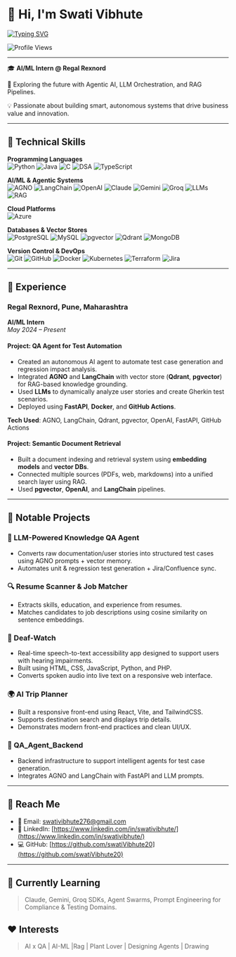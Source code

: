 # 👋 Hi, I'm Swati Vibhute

[![Typing SVG](https://readme-typing-svg.demolab.com?lines=Hi,+I'm+Swati+Vibhute!&font=Fira%20Code&size=30&duration=2000&color=36BCF7&center=true)](https://git.io/typing-svg)

![Profile Views](https://komarev.com/ghpvc/?username=swativibhute&color=blue&style=flat-square)

---

🎓 **AI/ML Intern @ Regal Rexnord**

🚀 Exploring the future with Agentic AI, LLM Orchestration, and RAG Pipelines.

💡 Passionate about building smart, autonomous systems that drive business value and innovation.

---
## 🔧 Technical Skills

**Programming Languages**  
![Python](https://img.shields.io/badge/Python-3776AB?style=for-the-badge&logo=python&logoColor=white)
![Java](https://img.shields.io/badge/Java-007396?style=for-the-badge&logo=java&logoColor=white)
![C](https://img.shields.io/badge/C-00599C?style=for-the-badge&logo=c&logoColor=white)
![DSA](https://img.shields.io/badge/DSA-Algorithm-blue?style=for-the-badge)
![TypeScript](https://img.shields.io/badge/TypeScript-3178C6?style=for-the-badge&logo=typescript&logoColor=white)

**AI/ML & Agentic Systems**  
![AGNO](https://img.shields.io/badge/AGNO-000000?style=for-the-badge&logo=ai&logoColor=white)
![LangChain](https://img.shields.io/badge/LangChain-00B4D8?style=for-the-badge)
![OpenAI](https://img.shields.io/badge/OpenAI-412991?style=for-the-badge&logo=openai&logoColor=white)
![Claude](https://img.shields.io/badge/Claude-AI-black?style=for-the-badge)
![Gemini](https://img.shields.io/badge/Gemini-4285F4?style=for-the-badge)
![Groq](https://img.shields.io/badge/Groq-FF6F00?style=for-the-badge)
![LLMs](https://img.shields.io/badge/LLM-Orchestration-green?style=for-the-badge)
![RAG](https://img.shields.io/badge/RAG%20Pipeline-F57C00?style=for-the-badge)

**Cloud Platforms**  
![Azure](https://img.shields.io/badge/Microsoft%20Azure-0089D6?style=for-the-badge&logo=microsoftazure&logoColor=white)

**Databases & Vector Stores**  
![PostgreSQL](https://img.shields.io/badge/PostgreSQL-336791?style=for-the-badge&logo=postgresql&logoColor=white)
![MySQL](https://img.shields.io/badge/MySQL-4479A1?style=for-the-badge&logo=mysql&logoColor=white)
![pgvector](https://img.shields.io/badge/pgvector-5C3EE8?style=for-the-badge)
![Qdrant](https://img.shields.io/badge/Qdrant-800080?style=for-the-badge)
![MongoDB](https://img.shields.io/badge/MongoDB-4EA94B?style=for-the-badge&logo=mongodb&logoColor=white)

**Version Control & DevOps**  
![Git](https://img.shields.io/badge/Git-F05032?style=for-the-badge&logo=git&logoColor=white)
![GitHub](https://img.shields.io/badge/GitHub-181717?style=for-the-badge&logo=github&logoColor=white)
![Docker](https://img.shields.io/badge/Docker-2496ED?style=for-the-badge&logo=docker&logoColor=white)
![Kubernetes](https://img.shields.io/badge/Kubernetes-326CE5?style=for-the-badge&logo=kubernetes&logoColor=white)
![Terraform](https://img.shields.io/badge/Terraform-623CE4?style=for-the-badge&logo=terraform&logoColor=white)
![Jira](https://img.shields.io/badge/Jira-0052CC?style=for-the-badge&logo=jira&logoColor=white)

---

## 💼 Experience

### **Regal Rexnord**, Pune, Maharashtra  
**AI/ML Intern**  
*May 2024 – Present*

#### **Project: QA Agent for Test Automation**  
- Created an autonomous AI agent to automate test case generation and regression impact analysis.  
- Integrated **AGNO** and **LangChain** with vector store (**Qdrant**, **pgvector**) for RAG-based knowledge grounding.  
- Used **LLMs** to dynamically analyze user stories and create Gherkin test scenarios.  
- Deployed using **FastAPI**, **Docker**, and **GitHub Actions**.

**Tech Used**: AGNO, LangChain, Qdrant, pgvector, OpenAI, FastAPI, GitHub Actions

#### **Project: Semantic Document Retrieval**  
- Built a document indexing and retrieval system using **embedding models** and **vector DBs**.  
- Connected multiple sources (PDFs, web, markdowns) into a unified search layer using RAG.  
- Used **pgvector**, **OpenAI**, and **LangChain** pipelines.

---

## 🚀 Notable Projects

### 🧠 LLM-Powered Knowledge QA Agent  
- Converts raw documentation/user stories into structured test cases using AGNO prompts + vector memory.  
- Automates unit & regression test generation + Jira/Confluence sync.

### 🔍 Resume Scanner & Job Matcher  
- Extracts skills, education, and experience from resumes.  
- Matches candidates to job descriptions using cosine similarity on sentence embeddings.

### 🦻 Deaf-Watch  
- Real-time speech-to-text accessibility app designed to support users with hearing impairments.  
- Built using HTML, CSS, JavaScript, Python, and PHP.  
- Converts spoken audio into live text on a responsive web interface.

### 🌍 AI Trip Planner  
- Built a responsive front-end using React, Vite, and TailwindCSS.  
- Supports destination search and displays trip details.  
- Demonstrates modern front-end practices and clean UI/UX.

### 🧪 QA_Agent_Backend  
- Backend infrastructure to support intelligent agents for test case generation.  
- Integrates AGNO and LangChain with FastAPI and LLM prompts.

---

## 📢 Reach Me

- 📧 Email: [swativibhute276@gmail.com](mailto:swativibhute276@gmail.com)  
- 💼 LinkedIn: [https://www.linkedin.com/in/swativibhute/](https://www.linkedin.com/in/swativibhute/)  
- 💻 GitHub: [https://github.com/swatiVibhute20](https://github.com/swatiVibhute20)

---

## 🌱 Currently Learning
> Claude, Gemini, Groq SDKs, Agent Swarms, Prompt Engineering for Compliance & Testing Domains.

## ❤️ Interests
> AI x QA | AI-ML |Rag | Plant Lover | Designing Agents | Drawing 
